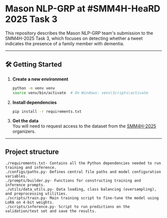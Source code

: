 # Mason NLP-GRP at #SMM4H-HeaRD 2025 Task 3


This repository describes the Mason NLP-GRP team's submission to the SMM4H-2025 Task 3, which focuses on detecting whether a tweet indicates the presence of a family member with dementia.

---

## 🛠️ Getting Started

1. **Create a new environment**
    ```bash
    python -m venv venv
    source venv/bin/activate  # On Windows: venv\Scripts\activate
    ```

2. **Install dependencies**
    ```bash
    pip install -r requirements.txt
    ```

3. **Get the data**  
    You will need to request access to the dataset from the [SMM4H-2025](https://healthlanguageprocessing.org/smm4h-2025/) organizers.  

---


## Project structure
```
./requirements.txt- Contains all the Python dependencies needed to run training and inference.
./configs/paths.py- Defines central file paths and model configuration variables.
./prompts/builder.py- Functions for constructing training and inference prompts.
./utils/data_utils.py- Data loading, class balancing (oversampling), and preprocessing utilities.
./scripts/train.py- Main training script to fine-tune the model using LoRA on 4-bit weights.
./scripts/inference.py- Script to run predictions on the validation/test set and save the results.
```
